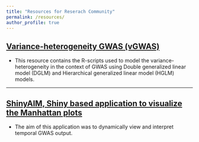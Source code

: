 ```yaml
---
title: "Resources for Reserach Community"
permalink: /resources/
author_profile: true
---
```



## [Variance-heterogeneity GWAS (vGWAS)](http://whussain2.github.io/resources/vgwas)
* This resource contains the R-scripts used to model the variance-heterogeneity in the context of GWAS using Double generalized linear model (DGLM) and Hierarchical generalized linear model (HGLM) models.

****

## [ShinyAIM, Shiny based application to visualize the Manhattan plots](http://whussain2.github.io/resources/shinyaim)

* The aim of this application was to dynamically view and interpret temporal GWAS output.

